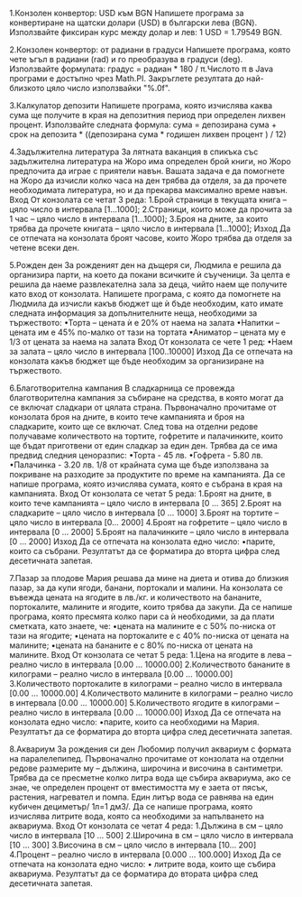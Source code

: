 1.Конзолен конвертор: USD към BGN
Напишете програма за конвертиране на щатски долари (USD) в български лева (BGN). Използвайте фиксиран курс между долар и лев: 1 USD = 1.79549 BGN.

2.Конзолен конвертор: от радиани в градуси
Напишете програма, която чете ъгъл в радиани (rad) и го преобразува в градуси (deg). Използвайте формулата: градус = радиан * 180 / π.Числото π в Java програми е достъпно чрез Math.PI. Закръглете резултата до най-близкото цяло число използвайки "%.0f".

3.Калкулатор депозити
Напишете програма, която изчислява каква сума ще получите в края на депозитния период при определен лихвен процент. Използвайте следната формула: 
сума = депозирана сума  + срок на депозита * ((депозирана сума * годишен лихвен процент ) / 12)

4.Задължителна литература
За лятната ваканция в спикъка със задължителна литература на Жоро има определен брой книги, но Жоро предпочита да играе с приятели навън. Вашата задача е да помогнете на Жоро да изчисли колко часа на ден трябва да отделя, за да прочете необходимата литература, но и да прекарва максимално време навън.
Вход
От конзолата се четат 3 реда:
1.Брой страници в текущата книга – цяло число в интервала [1…1000];
2.Страници, които може да прочита за 1 час – цяло число в интервала [1…1000];
3.Броя на дните, за които трябва да прочете книгата – цяло число в интервала [1…1000];
Изход
Да се отпечата на конзолата броят часове, които Жоро трябва да отделя за четене всеки ден.

5.Рожден ден
За рожденият ден на дъщеря си, Людмила е решила да организира парти, на което да покани всичките ѝ съученици. За целта е решила да наеме развлекателна зала за деца, чийто наем ще получите като вход от конзолата. 
Напишете програма, с която да помогнете на Людмила да изчисли какъв бюджет ще ѝ бъде необходим, като имате следната информация за допълнителните неща, необходими за тържеството:
•Торта  – цената ѝ е 20% от наема на залата
•Напитки – цената им е 45% по-малко от тази на тортата
•Аниматор – цената му е 1/3 от цената за наема на залата
Вход
От конзолата се четe 1 ред:
•Наем за залата – цяло число в интервала [100..10000]
Изход
Да се отпечата на конзолата какъв бюджет ще бъде необходим за организиране на тържеството. 

6.Благотворителна кампания
В сладкарница се провежда благотворителна кампания за събиране на средства, в която могат да се включат сладкари от цялата страна. Първоначално прочитаме от конзолата броя на дните, в които тече кампанията и броя на сладкарите, които ще се включат. След това на отделни редове получаваме количеството на тортите, гофретите и палачинките, които ще бъдат приготвени от един сладкар за един ден. Трябва да се има предвид следния ценоразпис:
•Торта - 45 лв.
•Гофрета - 5.80 лв.
•Палачинка - 3.20 лв.
1/8 от крайната сума ще бъде използвана за покриване на разходите за продуктите по време на кампанията. Да се напише програма, която изчислява сумата, която е събрана в края на кампанията.
Вход
От конзолата се четат 5 реда:
1.Броят на дните, в които тече кампанията – цяло число в интервала [0 … 365]
2.Броят на сладкарите – цяло число в интервала [0 … 1000]
3.Броят на тортите – цяло число в интервала [0… 2000]
4.Броят на гофретите – цяло число в интервала [0 … 2000]
5.Броят на палачинките – цяло число в интервала [0 … 2000]
Изход
Да се отпечата на конзолата едно число:
•парите, които са събрани.
Резултатът да се форматира до вторта цифра след десетичната запетая.

7.Пазар за плодове
Мария решава да мине на диета и отива до близкия пазар, за да купи ягоди, банани, портокали и малини. На конзолата се въвежда цената на ягодите в лв./кг. и количеството на бананите, портокалите, малините и ягодите, които трябва да закупи. Да се напише програма, която пресмята колко пари са ѝ необходими, за да плати сметката, като знаете, че:
•цената на малините е с 50% по-ниска от тази на ягодите;
•цената на портокалите е с 40% по-ниска от цената на малините;
•цената на бананите е с 80% по-ниска от цената на малините.
Вход
От конзолата се четат 5 реда:
1.Цена на ягодите в лева – реално число в интервала [0.00 … 10000.00]
2.Количеството бананите в килограми – реално число в интервала [0.00 … 10000.00]
3.Количеството портокалите в килограми – реално число в интервала [0.00 … 10000.00]
4.Количеството малините в килограми – реално число в интервала [0.00 … 10000.00]
5.Количеството ягодите в килограми – реално число в интервала [0.00 … 10000.00]
Изход
Да се отпечата на конзолата едно число:
•парите, които са необходими на Мария.
Резултатът да се форматира до вторта цифра след десетичната запетая. 

8.Аквариум
За рождения си ден Любомир получил аквариум с формата на паралелепипед. Първоначално прочитаме от конзолата на отделни редове размерите му – дължина, широчина и височина в сантиметри. Трябва да се пресметне колко литра вода ще събира аквариума, ако се знае, че определен процент от вместимостта му е заета от пясък, растения, нагревател и помпа. 
Един литър вода се равнява на един кубичен дециметър/ 1л=1 дм3/. 
Да се напише програма, която изчислява литрите вода, която са необходими за напълването на аквариума.
Вход
От конзолата се четат 4 реда:
1.Дължина в см – цяло число в интервала [10 … 500]
2.Широчина в см – цяло число в интервала [10 … 300]
3.Височина в см – цяло число в интервала [10… 200]
4.Процент  – реално число в интервала [0.000 … 100.000]
Изход
Да се отпечата на конзолата едно число:
• литрите вода, които ще  събира аквариума.
Резултатът да се форматира до втората цифра след десетичната запетая. 
